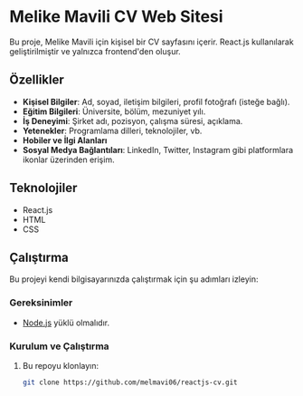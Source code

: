 # Melike Mavili CV Web Sitesi

Bu proje, Melike Mavili için kişisel bir CV sayfasını içerir. React.js kullanılarak geliştirilmiştir ve yalnızca frontend'den oluşur.

## Özellikler

- **Kişisel Bilgiler**: Ad, soyad, iletişim bilgileri, profil fotoğrafı (isteğe bağlı).
- **Eğitim Bilgileri**: Üniversite, bölüm, mezuniyet yılı.
- **İş Deneyimi**: Şirket adı, pozisyon, çalışma süresi, açıklama.
- **Yetenekler**: Programlama dilleri, teknolojiler, vb.
- **Hobiler ve İlgi Alanları**
- **Sosyal Medya Bağlantıları**: LinkedIn, Twitter, Instagram gibi platformlara ikonlar üzerinden erişim.

## Teknolojiler

- React.js
- HTML
- CSS

## Çalıştırma

Bu projeyi kendi bilgisayarınızda çalıştırmak için şu adımları izleyin:

### Gereksinimler
- [Node.js](https://nodejs.org) yüklü olmalıdır.

### Kurulum ve Çalıştırma
1. Bu repoyu klonlayın:
   ```bash
   git clone https://github.com/melmavi06/reactjs-cv.git
